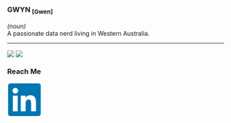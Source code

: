 
### GWYN <sub>[Gwen]</sub>
*(noun)*  
A passionate data nerd living in Western Australia.

---

<picture>
<source
  srcset="https://github-readme-stats-two-dusky-63.vercel.app/api?username=GwynHannay&show_icons=true&theme=dark&count_private=true&hide_title=false&disable_animations=true&rank_icon=github"
  media="(prefers-color-scheme: dark)"
/>
<source
  srcset="https://github-readme-stats-two-dusky-63.vercel.app/api?username=GwynHannay&show_icons=true&theme=graywhite&count_private=true&hide_title=false&disable_animations=true&rank_icon=github"
  media="(prefers-color-scheme: light), (prefers-color-scheme: no-preference)"
/>
<img align="center" src="https://github-readme-stats-two-dusky-63.vercel.app/api?username=GwynHannay&show_icons=true&count_private=true&hide_title=false&disable_animations=true&rank_icon=github" />
</picture>
<picture>
<source
  srcset="https://github-readme-stats-two-dusky-63.vercel.app/api/top-langs/?username=GwynHannay&size_weight=0&count_weight=1&langs_count=8&layout=compact&disable_animations=true&card_width=320&theme=dark"
  media="(prefers-color-scheme: dark)"
/>
<source
  srcset="https://github-readme-stats-two-dusky-63.vercel.app/api/top-langs/?username=GwynHannay&size_weight=0&count_weight=1&langs_count=8&layout=compact&disable_animations=true&card_width=320&theme=graywhite"
  media="(prefers-color-scheme: light), (prefers-color-scheme: no-preference)"
/>
 <img align="center" src="https://github-readme-stats-two-dusky-63.vercel.app/api/top-langs/?username=GwynHannay&size_weight=0&count_weight=1&langs_count=8&layout=compact&disable_animations=true&card_width=320" />
</picture>

<!-- ### My Toolbox

<img src="https://raw.githubusercontent.com/devicons/devicon/master/icons/googlecloud/googlecloud-original.svg" width="80" height="80" /> <img src="https://raw.githubusercontent.com/devicons/devicon/master/icons/python/python-original.svg" width="80" height="80" /> <img src="https://raw.githubusercontent.com/devicons/devicon/master/icons/vscode/vscode-original.svg" width="80" height="80" /> -->

<!--
<details>
<img src="https://img.shields.io/badge/bitwarden-%23175DDC.svg?style=for-the-badge&logo=bitwarden&logoColor=white" />
<img src="https://img.shields.io/badge/Signal-%23039BE5.svg?style=for-the-badge&logo=Signal&logoColor=white" />
<img src="https://img.shields.io/badge/mac%20os-000000?style=for-the-badge&logo=macos&logoColor=F0F0F0" />
<img src="https://img.shields.io/badge/Vivaldi-EF3939?style=for-the-badge&logo=Vivaldi&logoColor=white" />
<img src="https://img.shields.io/badge/Microsoft%20Bing-258FFA?style=for-the-badge&logo=Microsoft%20Bing&logoColor=white" />
<img src="https://img.shields.io/badge/google%20assistant-4285F4?style=for-the-badge&logo=google%20assistant&logoColor=white" />
<img src="https://img.shields.io/badge/Android-3DDC84?style=for-the-badge&logo=android&logoColor=white" />
<img src="https://img.shields.io/badge/YouTube_Music-FF0000?style=for-the-badge&logo=youtube-music&logoColor=white" />
<img src="https://img.shields.io/badge/Notion-%23000000.svg?style=for-the-badge&logo=notion&logoColor=white" />
<img src="https://img.shields.io/badge/Google%20Meet-00897B?style=for-the-badge&logo=google-meet&logoColor=white" /> 
<img src="https://img.shields.io/badge/Gmail-D14836?style=for-the-badge&logo=gmail&logoColor=white" />
<img src="https://img.shields.io/badge/Twitter-%231DA1F2.svg?style=for-the-badge&logo=Twitter&logoColor=white" />
</details>


Go-to for personal projects:
<details>
<img src="https://img.shields.io/badge/docker-%230db7ed.svg?style=for-the-badge&logo=docker&logoColor=white" />
<img src="https://img.shields.io/badge/github-%23121011.svg?style=for-the-badge&logo=github&logoColor=white" />
<img src="https://img.shields.io/badge/python-3670A0?style=for-the-badge&logo=python&logoColor=ffdd54" />
<img src="https://img.shields.io/badge/Visual%20Studio%20Code-0078d7.svg?style=for-the-badge&logo=visual-studio-code&logoColor=white" />
<img src="https://img.shields.io/badge/GoogleCloud-%234285F4.svg?style=for-the-badge&logo=google-cloud&logoColor=white" />
<img src="https://img.shields.io/badge/flask-%23000.svg?style=for-the-badge&logo=flask&logoColor=white" />
<img src="https://img.shields.io/badge/bootstrap-%23563D7C.svg?style=for-the-badge&logo=bootstrap&logoColor=white" />
<img src="https://img.shields.io/badge/sqlite-%2307405e.svg?style=for-the-badge&logo=sqlite&logoColor=white" />
<img src="https://img.shields.io/badge/postgres-%23316192.svg?style=for-the-badge&logo=postgresql&logoColor=white" />
<img src="https://img.shields.io/badge/mysql-%2300f.svg?style=for-the-badge&logo=mysql&logoColor=white" />
<img src="https://img.shields.io/badge/Google%20Drive-4285F4?style=for-the-badge&logo=googledrive&logoColor=white" />
<img src="https://img.shields.io/badge/Dropbox-%233B4D98.svg?style=for-the-badge&logo=Dropbox&logoColor=white" />
<img src="https://img.shields.io/badge/Debian-D70A53?style=for-the-badge&logo=debian&logoColor=white" />
</details>

Used at work:
<details>
<img src="https://img.shields.io/badge/Slack-4A154B?style=for-the-badge&logo=slack&logoColor=white" />
<img src="https://img.shields.io/badge/gitlab-%23181717.svg?style=for-the-badge&logo=gitlab&logoColor=white" />
<img src="https://img.shields.io/badge/Trello-%23026AA7.svg?style=for-the-badge&logo=Trello&logoColor=white" />
<img src="https://img.shields.io/badge/terraform-%235835CC.svg?style=for-the-badge&logo=terraform&logoColor=white" />
<img src="https://img.shields.io/badge/jira-%230A0FFF.svg?style=for-the-badge&logo=jira&logoColor=white" />
<img src="https://img.shields.io/badge/confluence-%23172BF4.svg?style=for-the-badge&logo=confluence&logoColor=white" />
<img src="https://img.shields.io/badge/Microsoft%20SQL%20Sever-CC2927?style=for-the-badge&logo=microsoft%20sql%20server&logoColor=white" />
<img src="https://img.shields.io/badge/github%20actions-%232671E5.svg?style=for-the-badge&logo=githubactions&logoColor=white" />
</details>
-->

### Reach Me

<a href="https://www.linkedin.com/in/gwynhannay/"><img src="https://raw.githubusercontent.com/devicons/devicon/master/icons/linkedin/linkedin-original.svg" width="80" /></a>

<!--
**GwynHannay/GwynHannay** is a ✨ _special_ ✨ repository because its `README.md` (this file) appears on your GitHub profile.

Here are some ideas to get you started:

- 🔭 I’m currently working on ...
- 🌱 I’m currently learning ...
- 👯 I’m looking to collaborate on ...
- 🤔 I’m looking for help with ...
- 💬 Ask me about ...
- 📫 How to reach me: ...
- 😄 Pronouns: She/Her
- ⚡ Fun fact: ...
-->
